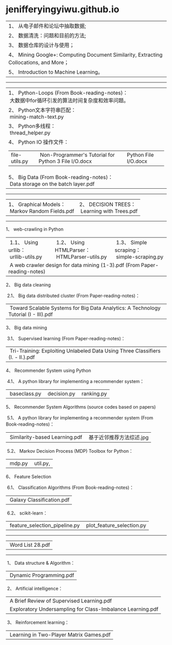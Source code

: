 # jenifferyingyiwu.github.io
<title>
Part I.  &nbsp;&nbsp;从电子邮件和论坛中抽取数据 (From Book-reading-notes)
</title>
<p>
<table>
  <tr>
    <td>
	1、&nbsp;从电子邮件和论坛中抽取数据;
    </td>
  </tr>
  <tr>
    <td>
	2、&nbsp;数据清洗：问题和目前的方法;
    </td>
  </tr>
  <tr>
    <td>
	3、&nbsp;数据仓库的设计与使用；
    </td>
  </tr>
  <tr>
    <td>
	4、&nbsp;Mining Google+: Computing Document Similarity, Extracting Collocations, and More；
    </td>
  </tr>
  <tr>
    <td>
	5、&nbsp;Introduction to Machine Learning。
    </td>
  </tr>
</table>
</p>
<hr/>
<title>
Part II. &nbsp;&nbsp;Problems encountered in the work
</title>
<table>
  <tr>
    <td>
	1、&nbsp;Python-Loops (From Book-reading-notes)：<br/>
	&nbsp;大数据中for循环引发的算法时间复杂度和效率问题。
    </td>
  </tr>
  <tr>
    <td>
	2、&nbsp;Python文本字符串匹配：<br/>
	&nbsp;mining-match-text.py
    </td>
  </tr>
  <tr>
    <td>
	3、&nbsp;Python多线程：<br/>
	&nbsp;thread_helper.py 
    </td>
  </tr>
  <tr>
    <td>
	4、&nbsp;Python IO 操作文件：<br/>
	<table>
  		<tr>
    			<td>
    				file-utils.py <br/>
    			</td>
    			<td>
    				&nbsp;Non-Programmer's Tutorial for Python 3 File I/O.docx <br/>
    			</td>
    			<td>
    				Python File I/O.docx
    			</td>
  		</tr>
	</table>
    </td>
  </tr>
  <tr>
    <td>
	5、&nbsp;Big Data (From Book-reading-notes)：<br/>
	&nbsp;Data storage on the batch layer.pdf
    </td>
  </tr>
</table>
<hr/>
<title>
Part III.  &nbsp;&nbsp;Machine Learning Algorithms (From Book-reading-notes)
</title>
<table>
<tr>
	<td>
	1、&nbsp;Graphical Models：<br/>
	&nbsp;Markov Random Fields.pdf
        </td>
        <td>
	2、&nbsp;DECISION TREES：<br/>
	&nbsp;Learning with Trees.pdf
	</td>
</tr>
</table>
<hr/>
<title>
Part IV.  &nbsp;&nbsp;Journal Papers
</title>
<p>
1、&nbsp;web-crawling in Python 
</p>
<table>
<tr>
	<td>
	&nbsp;1.1、&nbsp;Using urllib：<br/>
	&nbsp;urllib-utils.py
	</td>
	<td>
	&nbsp;1.2、&nbsp;Using HTMLParser： <br/>
	&nbsp;HTMLParser-utils.py
	</td>
	<td>
	&nbsp;1.3、&nbsp;Simple scraping：<br/>
	&nbsp;simple-scraping.py
	</td>
</tr>
<tr>
	<td colspan="3">
	&nbsp;A web crawler design for data mining (1-3).pdf (From Paper-reading-notes)
	</td>
</tr>
</table>
<p>
2、&nbsp;Big data cleaning
</p>
<p>
&nbsp;2.1、&nbsp;Big data distributed cluster (From Paper-reading-notes)：<br/>
<table>
  <tr>
    <td>
    &nbsp;Toward Scalable Systems for Big Data Analytics: A Technology Tutorial (I - III).pdf
    </td>
  </tr>
</table>
</p>
<p>
3、&nbsp;Big data mining
</p>
<p>
&nbsp;3.1、&nbsp;Supervised learning (From Paper-reading-notes)：<br/>
<table>
  <tr>
    <td>
    &nbsp;Tri-Training: Exploiting Unlabeled Data Using Three Classifiers (I. - II.).pdf
    </td>
  </tr>
</table>
</p>
<p>
4、&nbsp;Recommender System using Python
</p>
<p>
&nbsp;4.1、&nbsp;A python library for implementing a recommender system：<br/>
<table>
  <tr>
    <td>
    &nbsp;baseclass.py
    </td>
    <td>
    &nbsp;decision.py
    </td>
    <td>
    &nbsp;ranking.py
    </td>
  </tr>
</table>
</p>
<p>
5、&nbsp;Recommender System Algorithms (source codes based on papers)
</p>
<p>
&nbsp;5.1、&nbsp;A python library for implementing a recommender system (From Book-reading-notes)：<br/>
<table>
  <tr>
    <td>
    &nbsp;Similarity-based Learning.pdf
    </td>
    <td>
    &nbsp;基于近邻推荐方法综述.jpg
    </td>
  </tr>
</table>
</p>
<p>
&nbsp;5.2、&nbsp;Markov Decision Process (MDP) Toolbox for Python：<br/>
<table>
  <tr>
    <td>
    &nbsp;mdp.py
    </td>
    <td>
    &nbsp;util.py, 
    </td>
  </tr>
</table>
</p>
<p>
6、&nbsp;Feature Selection
</p>
<p>
&nbsp;6.1、&nbsp;Classification Algorithms (From Book-reading-notes)：<br/>
<table>
  <tr>
    <td>
    &nbsp;Galaxy Classification.pdf
    </td>
  </tr>
</table>
</p>
<p>
&nbsp;6.2、&nbsp;scikit-learn：<br/>
<table>
  <tr>
    <td>
    &nbsp;feature_selection_pipeline.py
    </td>
    <td>
    &nbsp;plot_feature_selection.py
    </td>
  </tr>
</table>
</p>
<hr/>
<title>
Part V.  &nbsp;&nbsp;IELTS reading notes (From IELTS-studying folder)
</title>
<table>
<tr>
	<td>
	&nbsp;Word List  28.pdf
        </td>
</tr>
</table>
<hr/>
<title>
Part VI.  &nbsp;&nbsp;Ph.D Papers Algorithms (From Ph.D-studying folder)
</title>
<p>
&nbsp;1、&nbsp;Data structure & Algorithm：<br/>
<table>
<tr>
	<td>
	&nbsp;Dynamic Programming.pdf
	</td>
</tr>
</table>
</p>
<p>
&nbsp;2、&nbsp;Artificial intelligence：<br/>
<table>
<tr>
	<td>
	&nbsp;A Brief Review of Supervised Learning.pdf
        </td>
</tr>
<tr>
	<td>
	&nbsp;Exploratory Undersampling for Class-Imbalance Learning.pdf
	</td>
</tr>
</table>
</p>
<p>
&nbsp;3、&nbsp;Reinforcement learning：<br/>
<table>
<tr>
	<td>
	&nbsp;Learning in Two-Player Matrix Games.pdf
        </td>
</tr>
</table>
</p>


